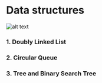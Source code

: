# Data structures
![alt text](https://fiverr-res.cloudinary.com/images/q_auto,f_auto/gigs/148151601/original/cf2c2bf307e0b7140c9b8525bc94965078fae208/do-your-data-structures-programming-assignments.png "Logo Title Text 1")

### 1. Doubly Linked List

### 2. Circular Queue

### 3. Tree and Binary Search Tree